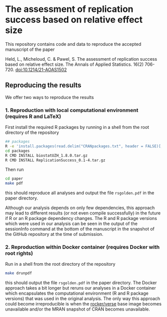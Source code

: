 # The assessment of replication success based on relative effect size

This repository contains code and data to reproduce the accepted manuscript of
the paper

Held, L., Micheloud, C. & Pawel, S. The assessment of replication success based
on relative effect size. The Annals of Applied Statistics. 16(2) 706-720.
[doi:10.1214/21-AOAS1502](https://doi.org/10.1214/21-AOAS1502)

## Reproducing the results

We offer two ways to reproduce the results

### 1. Reproduction with local computational environment (requires R and LaTeX)

First install the required R packages by running in a shell from the root
directory of the repository

``` sh
## packages
R -e 'install.packages(read.delim("CRANpackages.txt", header = FALSE)[,1])'
cd packages
R CMD INSTALL biostatUZH_1.8.0.tar.gz
R CMD INSTALL ReplicationSuccess_0.1-4.tar.gz 
```

Then run

``` sh
cd paper
make pdf
```

this should reproduce all analyses and output the file `rsgolden.pdf` in the
paper directory.

Although our analysis depends on only few dependencies, this approach may lead
to different results (or not even compile successfully) in the future if R or an
R package dependency changes. The R and R package versions which were used in
our analysis can be seen in the output of the sessionInfo command at the bottom
of the manuscript in the snapshot of the GitHub repository at the time of
submission.

### 2. Reproduction within Docker container (requires Docker with root rights)

Run in a shell from the root directory of the repository

``` sh
make drunpdf
```

this should output the file `rsgolden.pdf` in the paper directory. The Docker
approach takes a bit longer but reruns our analyses in a Docker container which
encapsulates the computational environment (R and R package versions) that was
used in the original analysis. The only way this approach could become
irreproducible is when the [rocker/verse](https://hub.docker.com/r/rocker/verse)
base image becomes unavailable and/or the MRAN snapshot of CRAN becomes
unavailable.

